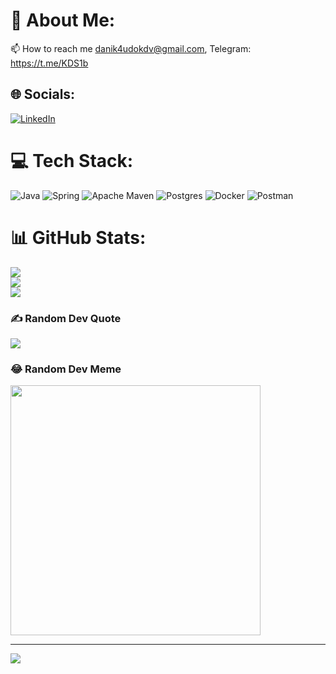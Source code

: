 # 💫 About Me:
📫 How to reach me danik4udokdv@gmail.com, Telegram: https://t.me/KDS1b


## 🌐 Socials:
[![LinkedIn](https://img.shields.io/badge/LinkedIn-%230077B5.svg?logo=linkedin&logoColor=white)](https://www.linkedin.com/in/daniil-shelepen-291492231/) 

# 💻 Tech Stack:
![Java](https://img.shields.io/badge/java-%23ED8B00.svg?style=for-the-badge&logo=openjdk&logoColor=white) ![Spring](https://img.shields.io/badge/spring-%236DB33F.svg?style=for-the-badge&logo=spring&logoColor=white) ![Apache Maven](https://img.shields.io/badge/Apache%20Maven-C71A36?style=for-the-badge&logo=Apache%20Maven&logoColor=white) ![Postgres](https://img.shields.io/badge/postgres-%23316192.svg?style=for-the-badge&logo=postgresql&logoColor=white) ![Docker](https://img.shields.io/badge/docker-%230db7ed.svg?style=for-the-badge&logo=docker&logoColor=white) ![Postman](https://img.shields.io/badge/Postman-FF6C37?style=for-the-badge&logo=postman&logoColor=white)
# 📊 GitHub Stats:
![](https://github-readme-stats.vercel.app/api?username=DaniilShelepen&theme=dark&hide_border=false&include_all_commits=true&count_private=false)<br/>
![](https://github-readme-streak-stats.herokuapp.com/?user=DaniilShelepen&theme=dark&hide_border=false)<br/>
![](https://github-readme-stats.vercel.app/api/top-langs/?username=DaniilShelepen&theme=dark&hide_border=false&include_all_commits=true&count_private=false&layout=compact)


### ✍️ Random Dev Quote
![](https://quotes-github-readme.vercel.app/api?type=horizontal&theme=radical)

### 😂 Random Dev Meme
<img src='https://randommeme-five.vercel.app/' style="height: 400px;"/>

---
[![](https://visitcount.itsvg.in/api?id=DaniilShelepen&icon=2&color=0)](https://visitcount.itsvg.in)

<!-- Proudly created with GPRM ( https://gprm.itsvg.in ) -->
